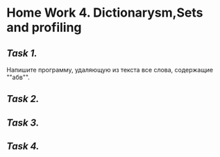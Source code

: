 # **Home Work 4. Dictionarysm,Sets and profiling**
## *Task 1.*
 Напишите программу, удаляющую из текста все слова, содержащие ""абв"".
## *Task 2.*

## *Task 3.*

## *Task 4.*

